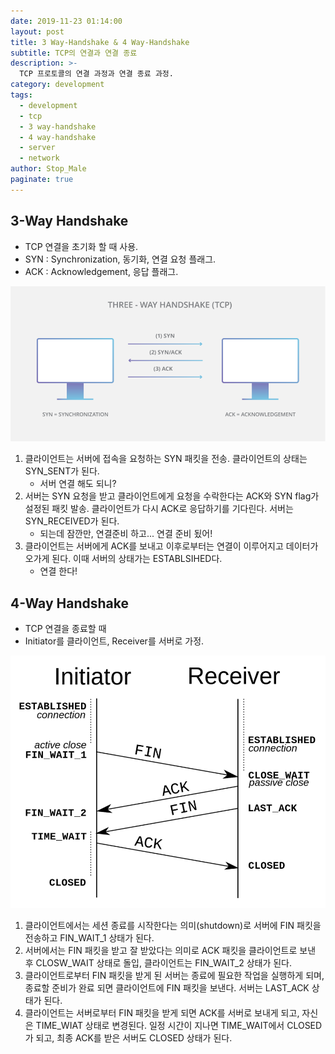```yaml
---
date: 2019-11-23 01:14:00
layout: post
title: 3 Way-Handshake & 4 Way-Handshake
subtitle: TCP의 연결과 연결 종료
description: >-
  TCP 프로토콜의 연결 과정과 연결 종료 과정.
category: development
tags:
  - development
  - tcp
  - 3 way-handshake
  - 4 way-handshake
  - server
  - network
author: Stop_Male
paginate: true
---
```


## 3-Way Handshake

- TCP 연결을 초기화 할 때 사용.
- SYN : Synchronization, 동기화, 연결 요청 플래그.
- ACK : Acknowledgement, 응답 플래그.

![image](https://github.com/JeongJiUng/jeongjiung.github.io/blob/master/_images/tcp-handshake-diagram.png?raw=true)

1. 클라이언트는 서버에 접속을 요청하는 SYN 패킷을 전송. 클라이언트의 상태는 SYN_SENT가 된다.
   * 서버 연결 해도 되니?
2. 서버는 SYN 요청을 받고 클라이언트에게 요청을 수락한다는 ACK와 SYN flag가 설정된 패킷 발송. 클라이언트가 다시 ACK로 응답하기를 기다린다. 서버는 SYN_RECEIVED가 된다.
   * 되는데 잠깐만, 연결준비 하고... 연결 준비 됬어!
3. 클라이언트는 서버에게 ACK를 보내고 이후로부터는 연결이 이루어지고 데이터가 오가게 된다. 이때 서버의 상태가는 ESTABLSIHED다.
   * 연결 한다!

## 4-Way Handshake

- TCP 연결을 종료할 때
- Initiator를 클라이언트, Receiver를 서버로 가정.

![image](https://github.com/JeongJiUng/jeongjiung.github.io/blob/master/_images/1280px-TCP_CLOSE.svg.png?raw=true)

1. 클라이언트에서는 세션 종료를 시작한다는 의미(shutdown)로 서버에 FIN 패킷을 전송하고 FIN_WAIT_1 상태가 된다.
2. 서버에서는 FIN 패킷을 받고 잘 받았다는 의미로 ACK 패킷을 클라이언트로 보낸 후 CLOSW_WAIT 상태로 돌입, 클라이언트는 FIN_WAIT_2 상태가 된다.
3. 클라이언트로부터 FIN 패킷을 받게 된 서버는 종료에 필요한 작업을 실행하게 되며, 종료할 준비가 완료 되면 클라이언트에 FIN 패킷을 보낸다. 서버는 LAST_ACK 상태가 된다.
4. 클라이언트는 서버로부터 FIN 패킷을 받게 되면 ACK를 서버로 보내게 되고, 자신은 TIME_WIAT 상태로 변경된다. 일정 시간이 지나면 TIME_WAIT에서 CLOSED가 되고, 최종 ACK를 받은 서버도 CLOSED 상태가 된다.